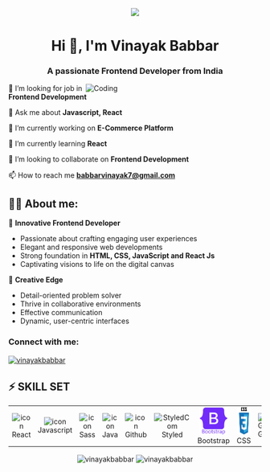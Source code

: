 <p align="center"><img src="https://readme-typing-svg.herokuapp.com/?lines=Captivating%20User%20Experience%20;Correct%20Logic%20and%20high%20Creativety;High%20Coding%20level%20and%20Clean%20Code&font=VT323&center=true&width=650&height=120&color=00308F&vCenter=true&size=36"></p>

<h1 align="center">Hi 👋, I'm Vinayak Babbar</h1>
<h3 align="center">A passionate Frontend Developer from India</h3>
<img align="right" alt="Coding" width="350" src="https://camo.githubusercontent.com/10b2d4e80487e1d9cd086ce8619e15740a1bd22c6462f6be13df93ee684deb7b/68747470733a2f2f616e616c7974696373696e6469616d61672e636f6d2f77702d636f6e74656e742f75706c6f6164732f323031382f31322f646576656c6f7065722d6472696262626c652e676966" />



  
 🤔 I’m looking for job in **Frontend Development**

 💬 Ask me about **Javascript, React**

 🔭 I’m currently working on **E-Commerce Platform**

 🌱 I’m currently learning **React**

 👯 I’m looking to collaborate on **Frontend Development**

 📫 How to reach me **babbarvinayak7@gmail.com**

 

## 👨‍💻  About me:
  
🚀 **Innovative Frontend Developer**<br>
- Passionate about crafting engaging user experiences<br>
- Elegant and responsive web developments<br>
- Strong foundation in <b>HTML, CSS, JavaScript and React Js</b><br>
- Captivating visions to life on the digital canvas<br>

🎨 **Creative Edge**<br>  
- Detail-oriented problem solver<br>
- Thrive in collaborative environments<br>
- Effective communication<br>
- Dynamic, user-centric interfaces<br>

<h3 align="left">Connect with me:</h3>
<p align="left">
<a href="https://linkedin.com/in/vinayakbabbar" target="blank"><img align="center" src="https://raw.githubusercontent.com/rahuldkjain/github-profile-readme-generator/master/src/images/icons/Social/linked-in-alt.svg" alt="vinayakbabbar" height="30" width="40" /></a>
</p>

<h2>⚡ SKILL SET</h2>

<table align="center">
  <tr>
    <td align="center" width="90">
    <img src="https://techstack-generator.vercel.app/react-icon.svg" alt="icon" width="55" height="55" />
      <br>React
    </td>
    <td align="center" width="90">
      <img src="https://techstack-generator.vercel.app/js-icon.svg" alt="icon" width="55" height="55" />
      <br>Javascript
    </td>
   <td align="center" width="90">
      <img src="https://techstack-generator.vercel.app/sass-icon.svg" alt="icon" width="55" height="55" />
      <br>Sass
    </td>
   <td align="center" width="90">
      <img src="https://techstack-generator.vercel.app/java-icon.svg" alt="icon" width="55" height="55" />
      <br>Java
    </td>
   <td align="center" width="90">
      <img src="https://techstack-generator.vercel.app/github-icon.svg" alt="icon" width="55" height="55" />
      <br>Github
    </td>
     <td align="center" width="90">
      <img src="https://skillicons.dev/icons?i=styledcomponents" width="55" height="55" alt="StyledCom" />
      <br>Styled
    </td>
    <td align="center" width="90">
      <img src="https://raw.githubusercontent.com/devicons/devicon/master/icons/bootstrap/bootstrap-plain-wordmark.svg" width="55" height="55" alt="Bootstrap" />
      <br>Bootstrap
    </td>
    <td align="center" width="90">
      <img src="https://raw.githubusercontent.com/devicons/devicon/master/icons/css3/css3-original-wordmark.svg" width="55" height="55" alt="CSS" />
      <br>CSS
    </td>
    <td align="center" width="90">
      <img src="https://www.vectorlogo.zone/logos/git-scm/git-scm-icon.svg" width="55" height="55" alt="Git" />
      <br>Git
    </td>
    <td align="center" width="90">
      <img src="https://raw.githubusercontent.com/devicons/devicon/master/icons/html5/html5-original-wordmark.svg" width="55" height="55" alt="HTML" />
      <br>HTML
    </td>   
    
  </tr>
  
</table>


<p align="center"><img align="center" src="https://github-readme-stats.vercel.app/api/top-langs?username=vinayakbabbar&show_icons=true&locale=en&layout=compact" alt="vinayakbabbar" />
<img align="center" src="https://github-readme-streak-stats.herokuapp.com/?user=vinayakbabbar&" alt="vinayakbabbar" /></p>

<p></p>

<!--
<table>
  <thead>
    <tr>
      <th>🚀 Innovative Frontend Developer</th>
      <th>🎨 Creative Edge</th>
    </tr>
  </thead>
  <tbody>
    <tr>
      <td>Passionate about crafting engaging user experiences</td>
      <td>Detail-oriented problem solver</td>
    </tr>
    <tr>
      <td>Elegant and responsive web developments</td>
      <td>Thrive in collaborative environments</td>
    </tr>
    <tr>
      <td>Strong foundation in <b>HTML, CSS, JavaScript and React Js</td>
      <td>Effective communication</td>
    </tr>
    <tr>
      <td>Captivating visions to life on the digital canvas</td>
      <td>Dynamic, user-centric interfaces</td>
    </tr>
  </tbody>
</table>

**vinayakbabbar/vinayakbabbar** is a ✨ _special_ ✨ repository because its `README.md` (this file) appears on your GitHub profile.

Here are some ideas to get you started:

- 🔭 I’m currently working on ...
- 🌱 I’m currently learning ...
- 👯 I’m looking to collaborate on ...
- 🤔 I’m looking for help with ...
- 💬 Ask me about ...
- 📫 How to reach me: ...
- 😄 Pronouns: ...
- ⚡ Fun fact: ...
-->
